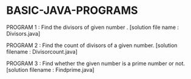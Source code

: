 # BASIC-JAVA-PROGRAMS
PROGRAM 1 : Find the divisors of given number .
[solution file name : Divisors.java]

PROGRAM 2 : Find the count of divisors of a given number.
[solution filename : Divisorcount.java]

PROGRAM 3 : Find whether the given number is a prime number or not.
[solution filename : Findprime.java]
